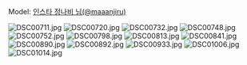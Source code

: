 ﻿---
dddd: 2024.10.08 야간 웨딩 컨셉
nickname: 정나비
sns_type: insta
sns_id: maaanjiru
---

<a name="maaanjiru"></a>
Model: <a href="https://www.instagram.com/maaanjiru" target="_blank">인스타 정나비 님(@maaanjiru)</a>

![DSC00711.jpg](/assets/img/2024/10-08/정나비/DSC00711.jpg)
![DSC00720.jpg](/assets/img/2024/10-08/정나비/DSC00720.jpg)
![DSC00732.jpg](/assets/img/2024/10-08/정나비/DSC00732.jpg)
![DSC00748.jpg](/assets/img/2024/10-08/정나비/DSC00748.jpg)
![DSC00752.jpg](/assets/img/2024/10-08/정나비/DSC00752.jpg)
![DSC00798.jpg](/assets/img/2024/10-08/정나비/DSC00798.jpg)
![DSC00813.jpg](/assets/img/2024/10-08/정나비/DSC00813.jpg)
![DSC00841.jpg](/assets/img/2024/10-08/정나비/DSC00841.jpg)
![DSC00890.jpg](/assets/img/2024/10-08/정나비/DSC00890.jpg)
![DSC00892.jpg](/assets/img/2024/10-08/정나비/DSC00892.jpg)
![DSC00933.jpg](/assets/img/2024/10-08/정나비/DSC00933.jpg)
![DSC01006.jpg](/assets/img/2024/10-08/정나비/DSC01006.jpg)
![DSC01014.jpg](/assets/img/2024/10-08/정나비/DSC01014.jpg)